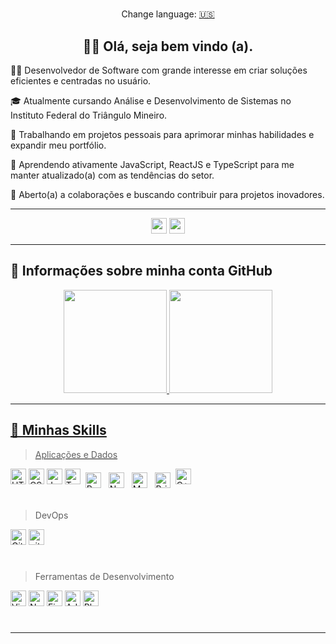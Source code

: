 #

<div align="center">Change language: <a href="https://github.com/caduamorimm-dev/caduamorimm-dev/blob/main/US.md" target="_blank">🇺🇸</a></div>

## <div align="center"> 🧑‍💻 Olá, seja bem vindo (a). 

🧑‍💻 Desenvolvedor de Software com grande interesse em criar soluções eficientes e centradas no usuário. 

 🎓 Atualmente cursando Análise e Desenvolvimento de Sistemas no Instituto Federal do Triângulo Mineiro.

🔭 Trabalhando em projetos pessoais para aprimorar minhas habilidades e expandir meu portfólio.

🌱 Aprendendo ativamente JavaScript, ReactJS e TypeScript para me manter atualizado(a) com as tendências do setor.

👯 Aberto(a) a colaborações e buscando contribuir para projetos inovadores.


<!-- 📫 Entre em contato comigo em amorimm.dev@gmail.com para qualquer dúvida ou oportunidade. Meu portfólio estara disponível em breve. -->

<!--  ⚡ Curiosidade: Tenho grande afinidade por projetos de código aberto e acredito em retribuir à comunidade de desenvolvedores." -->

---

<div align="center">
<!-- Curriculo 
  <a href="https://drive.google.com/file/d/1plmOcuGwHwbdVjlmBwpAM6TxkMfwoEUW/view" target="_blank"><img height="25" src="https://img.shields.io/badge/-Baixar%20Curriculo-383f61?logo=Betfair&colorlogo=white"    style="vertical-align:top margin:6px 4px"></a> -->
<!-- Linkedin -->
  <a href="https://linkedin.com/in/eduardoamorimm-dev" target="_blank"><img height="25" src="https://img.shields.io/badge/-LinkedIn-%230A66C2?logo=LinkedIn&colorlogo=white" target="_blank" style="vertical-align:top margin:6px 4px"></a> 
<!-- instagram -->
 <!-- <a href="https://www.instagram.com/caduamorim.dev/" target="_blank"><img height="25" src="https://img.shields.io/badge/-Instagram-%230A0A0A?logo=Instagram&colorlogo=white" style="vertical-align:top margin:6px 4px"></a> -->
<!-- gmail -->
  <a href = "mailto:amorimm.dev@gmail.com"><img height="25" src="https://img.shields.io/badge/-Gmail-%230A0A0A?logo=Gmail&colorlogo=white" style="vertical-align:top margin:6px 4px"></a>
<!-- dev.to -->
 <!-- <a href="https://dev.to/caduamorim" target="_blank"><img height="25" src="https://img.shields.io/badge/-Dev.to-%230A0A0A?logo=dev.to&colorlogo=white" style="vertical-align:top margin:6px 4px"></a>-->
</div> 

---

## 📑 Informações sobre minha conta GitHub


<div align="center"> 
  <a href="https://github.com/eduardoamorim-dev">
  <img height="165" src="https://github-readme-stats.vercel.app/api?username=eduardoamorim-dev&show_icons=true&theme=gotham&include_all_commits=true&count_private=true"/>
  <img height="165" src="https://github-readme-stats.vercel.app/api/top-langs/?username=eduardoamorim-dev&layout=compact&langs_count=30&theme=gotham"/>
</div>
  
<!-- <div align="center">
<p><img alingn="center" src="https://profile-counter.glitch.me/caduamorimm-dev/count.svg" /></p>  
</div> 

<div>
<a href="https://github.com/caduamorimm-dev/github-readme-activity-graph"><img src="https://activity-graph.herokuapp.com/graph?username=caduamorimm-dev&bg_color=0D1117&color=248e76&line=99d1cd&point=FFFFFF&hide_border=true"/> </a>
</div>
 -->



---

## 🚀 Minhas Skills

> Aplicações e Dados

<a><img height="25" src="https://img.shields.io/badge/-HTML-%23E34F26?logo=HTML5&logoColor=white" alt="HTML5" style="vertical-align:top margin:6px 4px"></a>
<a><img height="25" src="https://img.shields.io/badge/-CSS-%23379bd7?logo=css3&logoColor=white" alt="CSS" style="vertical-align:top margin:6px 4px"/>
<a><img height="25" src="https://img.shields.io/badge/-JavaScript-%23F7DF1E?logo=JavaScript&logoColor=white" alt="Javascript" style="vertical-align:top margin:6px 4px"/></a>
<a><img height="25" src="https://img.shields.io/badge/-TypeScript-%233178C6?logo=TypeScript&logoColor=white" alt="TypeScript" style="vertical-align:top margin:6px 4px"/></a>
<a> <img height="25" src="https://img.shields.io/badge/React-%2361DAFB?logo=react&logoColor=white" alt="React" style="vertical-align:top; margin:6px 4px" /> </a>
<a> <img height="25" src="https://img.shields.io/badge/NestJS-%23E0234E?logo=nestjs&logoColor=white" alt="NestJS" style="vertical-align:top; margin:6px 4px" /> </a>
<a> <img height="25" src="https://img.shields.io/badge/MySQL-%234479A1?logo=mysql&logoColor=white" alt="MySQL" style="vertical-align:top; margin:6px 4px" /> </a>
<a> <img height="25" src="https://img.shields.io/badge/Prisma-%23323330?logo=prisma" alt="Prisma" style="vertical-align:top; margin:6px 4px" /> </a>
<a><img height="25" src="https://img.shields.io/badge/C++-00599C?logo=Cplusplus&logoColor=white%22%20" alt="C++" style="vertical-align:top margin:6px 4px"/></a>
<!--<a> <img height="25" src="https://img.shields.io/badge/Rust-%23000000?logo=rust&logoColor=white" alt="Rust" style="vertical-align:top; margin:6px 4px" /> </a>
    <a><img height="25" src="https://img.shields.io/badge/-PHP-%23379bd7?logo=php&logoColor=white" alt="PHP" style="vertical-align:top margin:6px 4px"/> 
-->



<!-- Futuras skills 
<a><img height="25" src="https://img.shields.io/badge/-C%23-7b3399?logo=C-Sharp&logoColor=white" alt="C#" style="vertical-align:top margin:6px 4px"/></a>
<a><img height="25" src="https://img.shields.io/badge/-Bootstrap-%237952B3?logo=Bootstrap&logoColor=white" alt="Bootstrap" style="vertical-align:top margin:6px 4px"/></a>
 -->


##

> DevOps

<a><img height="25" src="https://img.shields.io/badge/-GitHub-%23181717?logo=GitHub&colorlogo=white" alt="GitHub" style="vertical-align:top margin:6px 4px"/></a>
<a><img height="25" src="https://img.shields.io/badge/-Git-%23181717?logo=Git&colorlogo=white" alt="git" style="vertical-align:top margin:6px 4px"/></a>

#

> Ferramentas de Desenvolvimento

<a><img height="25" src="https://img.shields.io/badge/-Visual%20Studio%20Code-007ACC?logo=Visual-Studio-Code&colorlogo=white" alt="VisualStudioCode" style="vertical-align:top margin:6px 4px"/></a>
<a><img height="25" src="https://img.shields.io/badge/-Notion-%23181717?logo=Notion&colorlogo=white" alt="Notion" style="vertical-align:top margin:6px 4px"/></a>
<a><img height="25" src="https://img.shields.io/badge/-Figma-%23181717?logo=Figma&colorlogo=white" alt="Figma" style="vertical-align:top margin:6px 4px"/></a>
<a><img height="25" src="https://img.shields.io/badge/-Adobe%20XD-%23181717?logo=Adobe-XD&logocolor=white" alt="AdobeXD" style="vertical-align:top margin:6px 4px"/></a>
<a><img height="25" src="https://img.shields.io/badge/-Adobe%20Photoshop-%23181717?logo=Adobe-Photoshop&logocolor=white" alt="Ph" style="vertical-align:top margin:6px 4px"/></a>

<!-- <a><img height="25" src="https://img.shields.io/badge/Visual%20Studio-5C2D91?logo=Visual-Studio&colorlogo=white" alt="VisualStudioCode" style="vertical-align:top margin:6px 4px"/></a> -->



<!-- Futuras skills 
<a><img height="25" src="https://img.shields.io/badge/-Azure%20DevOps-%230078D7?logo=Azure-DevOps&colorlogo=white" alt="Azure" style="vertical-align:top margin:6px 4px"/></a> 
<a><img height="25" src="https://img.shields.io/badge/-Trello-%230052CC?logo=Trello&colorlogo=white" alt="Trello" style="vertical-align:top margin:6px 4px"/></a> -->

#

---


